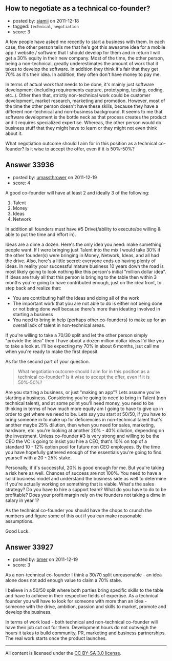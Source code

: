 ## How to negotiate as a technical co-founder?

- posted by: [siamii](https://stackexchange.com/users/-1/10819-siamii) on 2011-12-18
- tagged: `technical`, `negotiation`
- score: 3

A few people have asked me recently to start a business with them. In each case, the other person tells me that he's got this awesome idea for a mobile app / website / software that I should develop for them and in return I will get a 30% equity in their new company. Most of the time, the other person, being a non-technical, greatly underestimates the amount of work that it takes to develop the software. In addition they think it's fair that they get 70% as it's their idea. In addition, they often don't have money to pay me.

In terms of actual work that needs to be done, it's mainly just software development (including requirements capture, prototyping, testing, coding, etc..). Other then that, strictly non-technical work could be customer development, market research, marketing and promotion. However, most of the time the other person doesn't have these skills,  because they have a different non-technical and non-business background. It seems to me that software development is the bottle neck as that process creates the product and it requires specialized expertise. Whereas, the other person would do business stuff that they might have to learn or they might not even think about it.

What negotiation outcome should I aim for in this position as a technical co-founder? Is it wise to accept the offer, even if it is 50%-50%?


## Answer 33936

- posted by: [umassthrower](https://stackexchange.com/users/-1/14929-umassthrower) on 2011-12-19
- score: 4

A good co-founder will have at least 2 and ideally 3 of the following:

1. Talent
2. Money
3. Ideas
4. Network

In addition all founders must have #5 Drive(/ability to execute/be willing & able to put the time and effort in).

Ideas are a dime a dozen.  Here's the only idea you need: make something people want.  If I were bringing just Talent into the mix I would take 30% if the other founder(s) were bringing in Money, Network, Ideas, and all had the drive.  Also, here's a little secret: everyone ends up having plenty of ideas.  In reality your successful mature business 10 years down the road is most likely going to look nothing like this person's initial "million dollar idea".  If ideas are truly all that this person is bringing to the table then within 3 months you're going to have contributed enough, just on the idea front, to step back and realize that: 

 - You are contributing half the ideas and doing all of the work
 - The important work that you are not able to do is either not being done or not being done well because there's more than ideating involved in starting a business
 - You need to bring in help (perhaps other co-founders) to make up for an overall lack of talent in non-technical areas.

If you're willing to take a 70/30 split and let the other person simply "provide the idea" then I have about a dozen million dollar ideas I'd like you to take a look at.  I'll be expecting my 70% in about 6 months, jsut call me when you're ready to make the first deposit.

As for the second part of your question.  

> What negotiation outcome should I aim for in this position as a technical co-founder? Is it wise to accept the offer, even if it is 50%-50%?

Are you starting a business, or just "making an app"?  Lets assume you're starting a business.  Considering you're going to need to bring in Talent (non technical talent), and at some point you'll need money, you need to be thinking in terms of how much more equity am I going to have to give up in order to get where we need to be.  Lets say you start at 50/50, if you have to bring someone in to make up for deficiencies in non-technical talent that's another maybe 25% dilution, then when you need for sales, marketing, hardware, etc.  you're looking at another 20% - 40% dilution, depending on the investment.  Unless co-founder #3 is very strong and willing to be the CEO the VC is going to insist you hire a CEO, that's 10% on top of a standard 10 - 12% option pool for future non CEO employees.  By the time you have hopefully gathered enough of the essentials you're going to find yourself with a 20 - 25% stake.  

Personally, if it's successful, 20% is good enough for me.  But you're taking a risk here as well.  Chances of success are not 100%.  You need to have a solid business model and understand the business side as well to determine if you're actually working on something that is viable.  What's the sales strategy?  Do you have to hire a support team? What do you have to do to be profitable?  Does your profit margin rely on the founders not taking a dime in salary in year 1?

As the technical co-founder you should have the chops to crunch the numbers and figure some of this out if you can make reasonable assumptions.  

Good Luck.


## Answer 33927

- posted by: [bmer](https://stackexchange.com/users/-1/15118-bmer) on 2011-12-19
- score: 3

As a non-technical co-founder I think a 30/70 split unreasonable - an idea alone does not add enough value to claim a 70% stake.

I believe in a 50/50 split where both parties bring specific skills to the table and have to achieve in their respective fields of expertise. As a technical founder you will have to look for someone with more than an idea - someone with the drive, ambition, passion and skills to market, promote and develop the business. 

In terms of work load - both technical and non-technical co-founder will have their job cut out for them. Development hours do not outweigh the hours it takes to build community, PR, marketing and business partnerships. The real work starts once the product launches.







---

All content is licensed under the [CC BY-SA 3.0 license](https://creativecommons.org/licenses/by-sa/3.0/).
